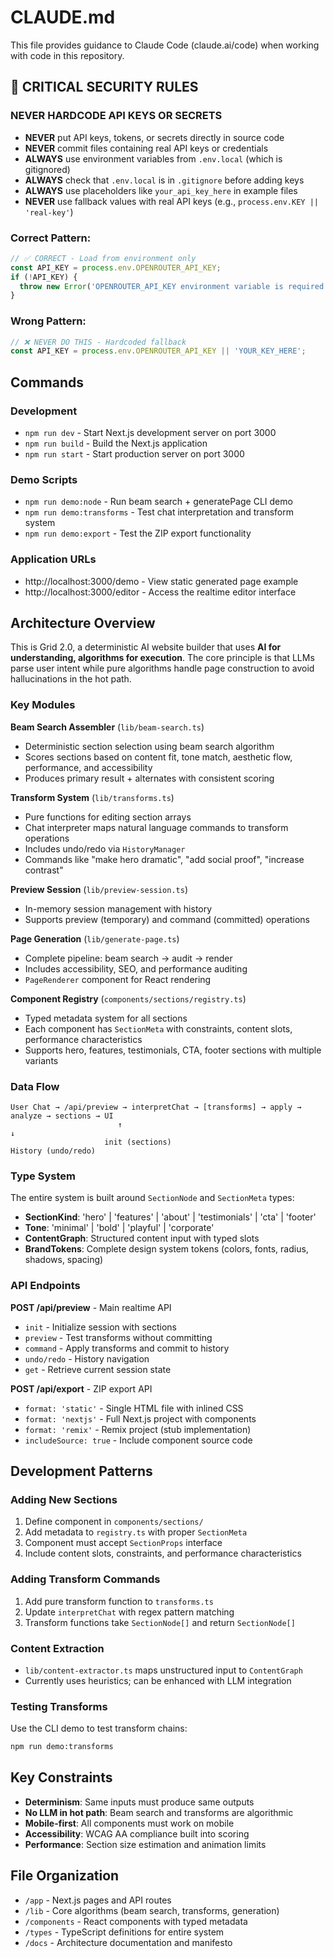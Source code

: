 # CLAUDE.md

This file provides guidance to Claude Code (claude.ai/code) when working with code in this repository.

## 🚨 CRITICAL SECURITY RULES

### NEVER HARDCODE API KEYS OR SECRETS
- **NEVER** put API keys, tokens, or secrets directly in source code
- **NEVER** commit files containing real API keys or credentials
- **ALWAYS** use environment variables from `.env.local` (which is gitignored)
- **ALWAYS** check that `.env.local` is in `.gitignore` before adding keys
- **ALWAYS** use placeholders like `your_api_key_here` in example files
- **NEVER** use fallback values with real API keys (e.g., `process.env.KEY || 'real-key'`)

### Correct Pattern:
```javascript
// ✅ CORRECT - Load from environment only
const API_KEY = process.env.OPENROUTER_API_KEY;
if (!API_KEY) {
  throw new Error('OPENROUTER_API_KEY environment variable is required');
}
```

### Wrong Pattern:
```javascript
// ❌ NEVER DO THIS - Hardcoded fallback
const API_KEY = process.env.OPENROUTER_API_KEY || 'YOUR_KEY_HERE';
```

## Commands

### Development
- `npm run dev` - Start Next.js development server on port 3000
- `npm run build` - Build the Next.js application
- `npm run start` - Start production server on port 3000

### Demo Scripts
- `npm run demo:node` - Run beam search + generatePage CLI demo
- `npm run demo:transforms` - Test chat interpretation and transform system
- `npm run demo:export` - Test the ZIP export functionality

### Application URLs
- http://localhost:3000/demo - View static generated page example
- http://localhost:3000/editor - Access the realtime editor interface

## Architecture Overview

This is Grid 2.0, a deterministic AI website builder that uses **AI for understanding, algorithms for execution**. The core principle is that LLMs parse user intent while pure algorithms handle page construction to avoid hallucinations in the hot path.

### Key Modules

**Beam Search Assembler** (`lib/beam-search.ts`)
- Deterministic section selection using beam search algorithm
- Scores sections based on content fit, tone match, aesthetic flow, performance, and accessibility
- Produces primary result + alternates with consistent scoring

**Transform System** (`lib/transforms.ts`)
- Pure functions for editing section arrays
- Chat interpreter maps natural language commands to transform operations
- Includes undo/redo via `HistoryManager`
- Commands like "make hero dramatic", "add social proof", "increase contrast"

**Preview Session** (`lib/preview-session.ts`)
- In-memory session management with history
- Supports preview (temporary) and command (committed) operations

**Page Generation** (`lib/generate-page.ts`)
- Complete pipeline: beam search → audit → render
- Includes accessibility, SEO, and performance auditing
- `PageRenderer` component for React rendering

**Component Registry** (`components/sections/registry.ts`)
- Typed metadata system for all sections
- Each component has `SectionMeta` with constraints, content slots, performance characteristics
- Supports hero, features, testimonials, CTA, footer sections with multiple variants

### Data Flow
```
User Chat → /api/preview → interpretChat → [transforms] → apply → analyze → sections → UI
                        ↑                                              ↓
                     init (sections)                               History (undo/redo)
```

### Type System

The entire system is built around `SectionNode` and `SectionMeta` types:
- **SectionKind**: 'hero' | 'features' | 'about' | 'testimonials' | 'cta' | 'footer'
- **Tone**: 'minimal' | 'bold' | 'playful' | 'corporate'
- **ContentGraph**: Structured content input with typed slots
- **BrandTokens**: Complete design system tokens (colors, fonts, radius, shadows, spacing)

### API Endpoints

**POST /api/preview** - Main realtime API
- `init` - Initialize session with sections
- `preview` - Test transforms without committing
- `command` - Apply transforms and commit to history  
- `undo/redo` - History navigation
- `get` - Retrieve current session state

**POST /api/export** - ZIP export API
- `format: 'static'` - Single HTML file with inlined CSS
- `format: 'nextjs'` - Full Next.js project with components
- `format: 'remix'` - Remix project (stub implementation)
- `includeSource: true` - Include component source code

## Development Patterns

### Adding New Sections
1. Define component in `components/sections/`
2. Add metadata to `registry.ts` with proper `SectionMeta`
3. Component must accept `SectionProps` interface
4. Include content slots, constraints, and performance characteristics

### Adding Transform Commands
1. Add pure transform function to `transforms.ts`
2. Update `interpretChat` with regex pattern matching
3. Transform functions take `SectionNode[]` and return `SectionNode[]`

### Content Extraction
- `lib/content-extractor.ts` maps unstructured input to `ContentGraph`
- Currently uses heuristics; can be enhanced with LLM integration

### Testing Transforms
Use the CLI demo to test transform chains:
```bash
npm run demo:transforms
```

## Key Constraints

- **Determinism**: Same inputs must produce same outputs
- **No LLM in hot path**: Beam search and transforms are algorithmic
- **Mobile-first**: All components must work on mobile
- **Accessibility**: WCAG AA compliance built into scoring
- **Performance**: Section size estimation and animation limits

## File Organization

- `/app` - Next.js pages and API routes
- `/lib` - Core algorithms (beam search, transforms, generation)
- `/components` - React components with typed metadata
- `/types` - TypeScript definitions for entire system
- `/docs` - Architecture documentation and manifesto